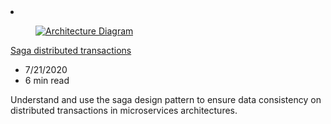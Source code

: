 <!-- This file is automatically generated by build/architectures/build_index.py. Any updates will be lost. -->

<!-- markdownlint-disable MD033 -->

<li class="grid-item item-column" data-categories="Databases    ">
<article class="card">
    <div class="card-header has-margin-bottom-none" aria-hidden="true">
        <figure class="image diagram has-height-175 has-overflow-hidden level">
            <a href="/azure/architecture/reference-architectures/saga/saga"><img src="/azure/architecture/browse/thumbs/saga.png" class="diagram" alt="Architecture Diagram" data-linktype="relative-path"></a>
        </figure>
    </div>
    <div class="card-content">
        <a class="card-content-title has-margin-top-none" href="/azure/architecture/reference-architectures/saga/saga">
            <p>Saga distributed transactions</p>
        </a>
        <ul class="card-content-metadata">
            <li>7/21/2020</li>
            <li>6 min read</li>
        </ul>
        <p class="card-content-description">Understand and use the saga design pattern to ensure data consistency on distributed transactions in microservices architectures.</p>
        <div class="bottom-to-top-fade is-hidden-mobile"></div>
    </div>
</article>
</li>
